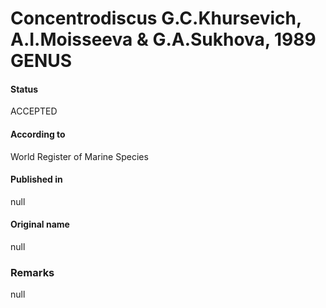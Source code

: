 Concentrodiscus G.C.Khursevich, A.I.Moisseeva & G.A.Sukhova, 1989 GENUS
=======

#### Status
ACCEPTED

#### According to
World Register of Marine Species

#### Published in
null

#### Original name
null

### Remarks
null